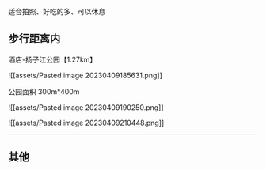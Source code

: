 
适合拍照、好吃的多、可以休息



## 步行距离内


酒店-扬子江公园【1.27km】

![[assets/Pasted image 20230409185631.png]]

公园面积 300m\*400m

![[assets/Pasted image 20230409190250.png]]

![[assets/Pasted image 20230409210448.png]]

---

## 其他


